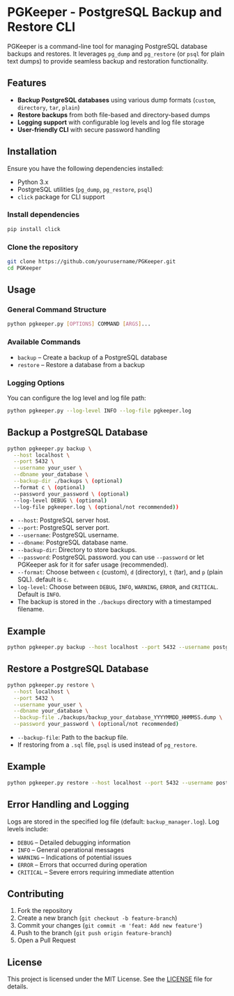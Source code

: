 # PGKeeper - PostgreSQL Backup and Restore CLI

PGKeeper is a command-line tool for managing PostgreSQL database backups and restores. It leverages `pg_dump` and `pg_restore` (or `psql` for plain text dumps) to provide seamless backup and restoration functionality.

## Features
- **Backup PostgreSQL databases** using various dump formats (`custom`, `directory`, `tar`, `plain`)
- **Restore backups** from both file-based and directory-based dumps
- **Logging support** with configurable log levels and log file storage
- **User-friendly CLI** with secure password handling

## Installation
Ensure you have the following dependencies installed:

- Python 3.x
- PostgreSQL utilities (`pg_dump`, `pg_restore`, `psql`)
- `click` package for CLI support

### Install dependencies
```bash
pip install click
```

### Clone the repository
```bash
git clone https://github.com/yourusername/PGKeeper.git
cd PGKeeper
```

## Usage

### General Command Structure
```bash
python pgkeeper.py [OPTIONS] COMMAND [ARGS]...
```

### Available Commands
- `backup` – Create a backup of a PostgreSQL database
- `restore` – Restore a database from a backup

### Logging Options
You can configure the log level and log file path:
```bash
python pgkeeper.py --log-level INFO --log-file pgkeeper.log
```

## Backup a PostgreSQL Database
```bash
python pgkeeper.py backup \
  --host localhost \
  --port 5432 \
  --username your_user \
  --dbname your_database \
  --backup-dir ./backups \ (optional)
  --format c \ (optional)
  --password your_password \ (optional)
  --log-level DEBUG \ (optional)
  --log-file pgkeeper.log \ (optional/not recommended))
```

- `--host`: PostgreSQL server host.
- `--port`: PostgreSQL server port.
- `--username`: PostgreSQL username.
- `--dbname`: PostgreSQL database name.
- `--backup-dir`: Directory to store backups.
- `--password`: PostgreSQL password. you can use `--password` or let PGKeeper ask for it for safer usage (recommended).
- `--format`: Choose between `c` (custom), `d` (directory), `t` (tar), and `p` (plain SQL). default is `c`.
- `log-level`: Choose between `DEBUG`, `INFO`, `WARNING`, `ERROR`, and `CRITICAL`. Default is `INFO`.
- The backup is stored in the `./backups` directory with a timestamped filename.

## Example
```bash
python pgkeeper.py backup --host localhost --port 5432 --username postgres --dbname db_name
```

## Restore a PostgreSQL Database
```bash
python pgkeeper.py restore \
  --host localhost \
  --port 5432 \
  --username your_user \
  --dbname your_database \
  --backup-file ./backups/backup_your_database_YYYYMMDD_HHMMSS.dump \
  --password your_password \ (optional/not recommended)
```

- `--backup-file`: Path to the backup file.
- If restoring from a `.sql` file, `psql` is used instead of `pg_restore`.

## Example
```bash
python pgkeeper.py restore --host localhost --port 5432 --username postgres --dbname db_name --backup-file ./backups/backup_your_database_YYYYMMDD_HHMMSS.dump
```

## Error Handling and Logging
Logs are stored in the specified log file (default: `backup_manager.log`). Log levels include:
- `DEBUG` – Detailed debugging information
- `INFO` – General operational messages
- `WARNING` – Indications of potential issues
- `ERROR` – Errors that occurred during operation
- `CRITICAL` – Severe errors requiring immediate attention

## Contributing
1. Fork the repository
2. Create a new branch (`git checkout -b feature-branch`)
3. Commit your changes (`git commit -m 'feat: Add new feature'`)
4. Push to the branch (`git push origin feature-branch`)
5. Open a Pull Request

## License
This project is licensed under the MIT License. See the [LICENSE](LICENSE) file for details.
